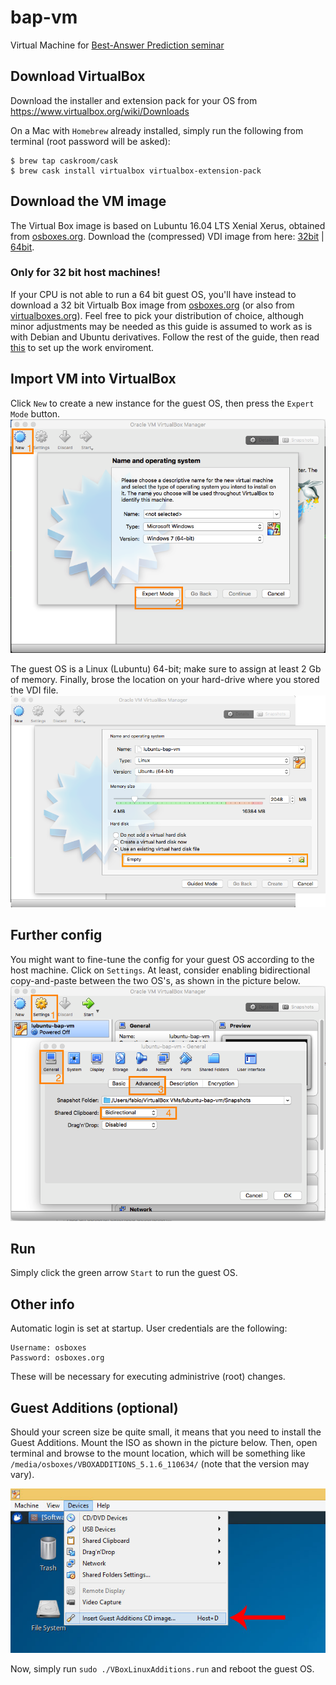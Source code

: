 # bap-vm
Virtual Machine for [Best-Answer Prediction seminar](https://github.com/bateman/bap-seminar)

## Download VirtualBox
Download the installer and extension pack for your OS from https://www.virtualbox.org/wiki/Downloads

On a Mac with `Homebrew` already installed, simply run the following from terminal (root password will be asked):
```
$ brew tap caskroom/cask
$ brew cask install virtualbox virtualbox-extension-pack
```
## Download the VM image
The Virtual Box image is based on Lubuntu 16.04 LTS Xenial Xerus, obtained from [osboxes.org](http://www.osboxes.org/virtualbox-images/). Download the (compressed) VDI image from here: [32bit](https://drive.google.com/open?id=0B89FZverAlQVTm52TzBvaFdCWDA) | [64bit](https://drive.google.com/file/d/0B89FZverAlQVZkdTV3FxdlFfTnc).

### Only for 32 bit host machines!
If your CPU is not able to run a 64 bit guest OS, you'll have instead to download a 32 bit Virtualb Box image from [osboxes.org](http://www.osboxes.org/virtualbox-images/) (or also from [virtualboxes.org](https://virtualboxes.org/images/)). Feel free to pick your distribution of choice, although minor adjustments may be needed as this guide is assumed to work as is with Debian and Ubuntu derivatives. Follow the rest of the guide, then read [this](https://github.com/bateman/bap-seminar) to set up the work enviroment.

## Import VM into VirtualBox

Click `New` to create a new instance for the guest OS, then press the `Expert Mode` button.
![](./img/vb1.png)

The guest OS is a Linux (Lubuntu) 64-bit; make sure to assign at least 2 Gb of memory. Finally, brose the location on your hard-drive where you stored the VDI file.
![](./img/vb2.png)

## Further config

You might want to fine-tune the config for your guest OS according to the host machine. Click on `Settings`. At least, consider enabling bidirectional copy-and-paste between the two OS's, as shown in the picture below.
![](./img/vb3.png)

## Run

Simply click the green arrow `Start` to run the guest OS.


## Other info
Automatic login is set at startup. User credentials are the following:
```
Username: osboxes
Password: osboxes.org
```
These will be necessary for executing administrive (root) changes.

## Guest Additions (optional)

Should your screen size be quite small, it means that you need to install the Guest Additions. Mount the ISO as shown in the picture below. Then, open terminal and browse to the mount location, which will be something like `/media/osboxes/VBOXADDITIONS_5.1.6_110634/` (note that the version may vary).

![](./img/vb4.jpg)

Now, simply run `sudo ./VBoxLinuxAdditions.run` and reboot the guest OS.

